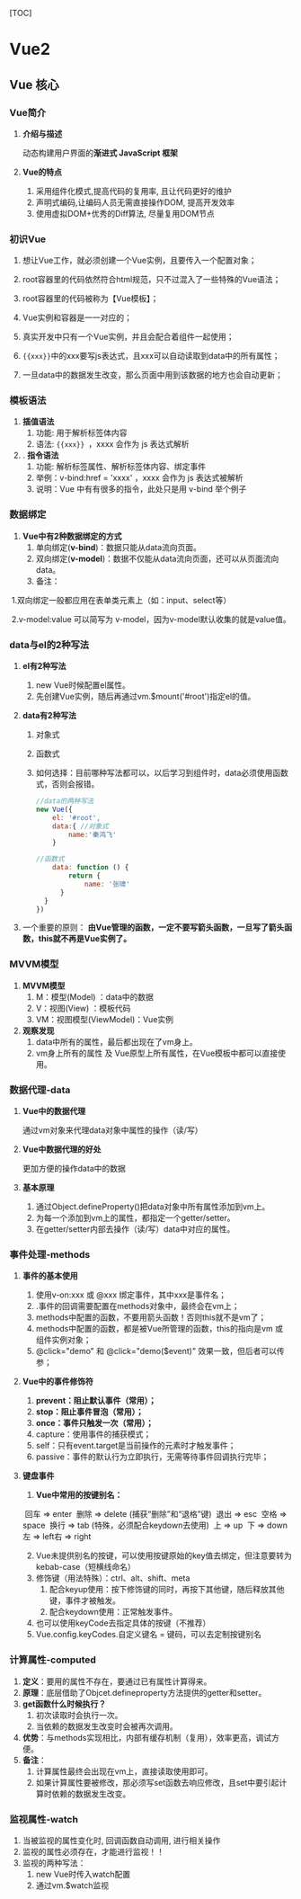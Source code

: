 [TOC]



# Vue2

## Vue 核心

### Vue简介

1. **介绍与描述**

   动态构建用户界面的**渐进式 JavaScript 框架**

2. **Vue的特点**

   1. 采用组件化模式,提高代码的复用率, 且让代码更好的维护
   2. 声明式编码,让编码人员无需直接操作DOM, 提高开发效率
   3. 使用虚拟DOM+优秀的Diff算法, 尽量复用DOM节点

### 初识Vue

1. 想让Vue工作，就必须创建一个Vue实例，且要传入一个配置对象；

2. root容器里的代码依然符合html规范，只不过混入了一些特殊的Vue语法；

3. root容器里的代码被称为【Vue模板】；

4. Vue实例和容器是一一对应的；

5. 真实开发中只有一个Vue实例，并且会配合着组件一起使用；

6. `{{xxx}}`中的xxx要写js表达式，且xxx可以自动读取到data中的所有属性；

7. 一旦data中的数据发生改变，那么页面中用到该数据的地方也会自动更新；

### 模板语法

1. **插值语法**
   1. 功能: 用于解析标签体内容 
   2. 语法: `{{xxx}} `，xxxx 会作为 js 表达式解析
2. . **指令语法**
   1. 功能: 解析标签属性、解析标签体内容、绑定事件 
   2. 举例：v-bind:href = 'xxxx' ，xxxx 会作为 js 表达式被解析
   3. 说明：Vue 中有有很多的指令，此处只是用 v-bind 举个例子

### 数据绑定

1. **Vue中有2种数据绑定的方式**
   1. 单向绑定(**v-bind**)：数据只能从data流向页面。
   2. 双向绑定(**v-model**)：数据不仅能从data流向页面，还可以从页面流向data。
   3. 备注：

​        1.双向绑定一般都应用在表单类元素上（如：input、select等）

​        2.v-model:value 可以简写为 v-model，因为v-model默认收集的就是value值。

### data与el的2种写法

1. **el有2种写法**

   1. new Vue时候配置el属性。
   2. 先创建Vue实例，随后再通过vm.$mount('#root')指定el的值。

2. **data有2种写法**

   1. 对象式

   2. 函数式

   3. 如何选择：目前哪种写法都可以，以后学习到组件时，data必须使用函数式，否则会报错。

      ```JavaScript
      //data的两种写法
      new Vue({
          el: '#root',
          data:{ //对象式
              name:'秦鸿飞'
          }
      
      //函数式
          data: function () {
              return {
                  name: '张啸'
          	}
      	}
      })
      ```

      

3. 一个重要的原则： **由Vue管理的函数，一定不要写箭头函数，一旦写了箭头函数，this就不再是Vue实例了。**

### 		MVVM模型

1. **MVVM模型**
   1. M：模型(Model) ：data中的数据
   2. V：视图(View) ：模板代码
   3. VM：视图模型(ViewModel)：Vue实例
2. **观察发现**
   1. data中所有的属性，最后都出现在了vm身上。
   2. vm身上所有的属性 及 Vue原型上所有属性，在Vue模板中都可以直接使用。

### 数据代理-data

1. **Vue中的数据代理**

   通过vm对象来代理data对象中属性的操作（读/写）

2. **Vue中数据代理的好处**

    更加方便的操作data中的数据

3. **基本原理**

   1. 通过Object.defineProperty()把data对象中所有属性添加到vm上。
   2. 为每一个添加到vm上的属性，都指定一个getter/setter。
   3. 在getter/setter内部去操作（读/写）data中对应的属性。

### 事件处理-methods

1. **事件的基本使用**

   1. 使用v-on:xxx 或 @xxx 绑定事件，其中xxx是事件名；
   2. .事件的回调需要配置在methods对象中，最终会在vm上；
   3. methods中配置的函数，不要用箭头函数！否则this就不是vm了；
   4. methods中配置的函数，都是被Vue所管理的函数，this的指向是vm 或 组件实例对象；
   5. @click="demo" 和 @click="demo($event)" 效果一致，但后者可以传参；

2. **Vue中的事件修饰符**

   1. **prevent：阻止默认事件（常用）；**
   2. **stop：阻止事件冒泡（常用）；**
   3. **once：事件只触发一次（常用）；**
   4. capture：使用事件的捕获模式；
   5. self：只有event.target是当前操作的元素时才触发事件；
   6. passive：事件的默认行为立即执行，无需等待事件回调执行完毕；

3. **键盘事件**

   1. **Vue中常用的按键别名：**

   ​       回车 => enter
   ​       删除 => delete (捕获“删除”和“退格”键)
   ​       退出 => esc
   ​       空格 => space
   ​       换行 => tab (特殊，必须配合keydown去使用)
   ​       上 => up
   ​       下 => down
   ​       左 => left
   ​       右 => right

   2. Vue未提供别名的按键，可以使用按键原始的key值去绑定，但注意要转为kebab-case（短横线命名）
   3. 修饰键（用法特殊）：ctrl、alt、shift、meta
      1. 配合keyup使用：按下修饰键的同时，再按下其他键，随后释放其他键，事件才被触发。
      2. 配合keydown使用：正常触发事件。
   4. 也可以使用keyCode去指定具体的按键（不推荐）
   5. Vue.config.keyCodes.自定义键名 = 键码，可以去定制按键别名

### 计算属性-computed

1. **定义**：要用的属性不存在，要通过已有属性计算得来。
2. **原理**：底层借助了Objcet.defineproperty方法提供的getter和setter。
3. **get函数什么时候执行？**
   1. 初次读取时会执行一次。
   2. 当依赖的数据发生改变时会被再次调用。
4. **优势**：与methods实现相比，内部有缓存机制（复用），效率更高，调试方便。
5. **备注**：
   1. 计算属性最终会出现在vm上，直接读取使用即可。
   2. 如果计算属性要被修改，那必须写set函数去响应修改，且set中要引起计算时依赖的数据发生改变。

### 监视属性-watch

1. 当被监视的属性变化时, 回调函数自动调用, 进行相关操作
2. 监视的属性必须存在，才能进行监视！！
3. 监视的两种写法：
   1. new Vue时传入watch配置
   2. 通过vm.$watch监视